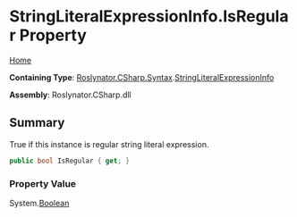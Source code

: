 # StringLiteralExpressionInfo\.IsRegular Property

[Home](../../../../../README.md)

**Containing Type**: [Roslynator.CSharp.Syntax](../../README.md)\.[StringLiteralExpressionInfo](../README.md)

**Assembly**: Roslynator\.CSharp\.dll

## Summary

True if this instance is regular string literal expression\.

```csharp
public bool IsRegular { get; }
```

### Property Value

System\.[Boolean](https://docs.microsoft.com/en-us/dotnet/api/system.boolean)

